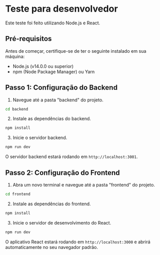 # Teste para desenvolvedor

Este teste foi feito utilizando Node.js e React.

## Pré-requisitos

Antes de começar, certifique-se de ter o seguinte instalado em sua máquina:

- Node.js (v14.0.0 ou superior)
- npm (Node Package Manager) ou Yarn

## Passo 1: Configuração do Backend

1. Navegue até a pasta "backend" do projeto.

```bash
cd backend
```

2. Instale as dependências do backend.

```bash
npm install
```

3. Inicie o servidor backend.

```bash
npm run dev
```

O servidor backend estará rodando em `http://localhost:3001`.
## Passo 2: Configuração do Frontend

1. Abra um novo terminal e navegue até a pasta "frontend" do projeto.

```bash
cd frontend
```

2. Instale as dependências do frontend.

```bash
npm install
```

3. Inicie o servidor de desenvolvimento do React.

```bash
npm run dev
```

O aplicativo React estará rodando em `http://localhost:3000` e abrirá automaticamente no seu navegador padrão.
